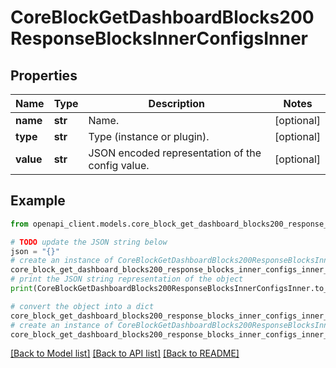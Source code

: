# CoreBlockGetDashboardBlocks200ResponseBlocksInnerConfigsInner


## Properties

Name | Type | Description | Notes
------------ | ------------- | ------------- | -------------
**name** | **str** | Name. | [optional] 
**type** | **str** | Type (instance or plugin). | [optional] 
**value** | **str** | JSON encoded representation of the config value. | [optional] 

## Example

```python
from openapi_client.models.core_block_get_dashboard_blocks200_response_blocks_inner_configs_inner import CoreBlockGetDashboardBlocks200ResponseBlocksInnerConfigsInner

# TODO update the JSON string below
json = "{}"
# create an instance of CoreBlockGetDashboardBlocks200ResponseBlocksInnerConfigsInner from a JSON string
core_block_get_dashboard_blocks200_response_blocks_inner_configs_inner_instance = CoreBlockGetDashboardBlocks200ResponseBlocksInnerConfigsInner.from_json(json)
# print the JSON string representation of the object
print(CoreBlockGetDashboardBlocks200ResponseBlocksInnerConfigsInner.to_json())

# convert the object into a dict
core_block_get_dashboard_blocks200_response_blocks_inner_configs_inner_dict = core_block_get_dashboard_blocks200_response_blocks_inner_configs_inner_instance.to_dict()
# create an instance of CoreBlockGetDashboardBlocks200ResponseBlocksInnerConfigsInner from a dict
core_block_get_dashboard_blocks200_response_blocks_inner_configs_inner_from_dict = CoreBlockGetDashboardBlocks200ResponseBlocksInnerConfigsInner.from_dict(core_block_get_dashboard_blocks200_response_blocks_inner_configs_inner_dict)
```
[[Back to Model list]](../README.md#documentation-for-models) [[Back to API list]](../README.md#documentation-for-api-endpoints) [[Back to README]](../README.md)


